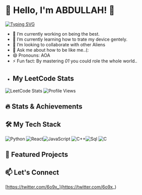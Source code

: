 # 👋 Hello, I'm ABDULLAH! 🚀
[![Typing SVG](https://readme-typing-svg.herokuapp.com?font=Doto&pause=1000&color=523AFF&background=FFFFFF00&center=true&vCenter=true&random=true&width=435&lines=Code+Problem+Solver;Full+Stack+Builder;Backend+Specialist;Frontend+Developer;API+Integrator;Cloud+Enthusiast;Bug+Fixer;Agile+Practitioner;Database+Architect;Software+Creator;System+Designer;DevOps+Enthusiast;Web+Developer;UI%2FUX+Thinker;Performance+Optimizer;Scalability+Expert;App+Innovator;Tech+Visionary;JavaScript+Ninja;Python+Lover;Agile+Coder;Debugging+Master;Solution+Architect;Tech+Enthusiast;Code+Dreamer;Innovation+Driver;Code+Wizard;Full+Stack+Maker;Frontend+Builder;Backend+Guru;Open-Source+Fan;Technology+Advocate;Coding+Pioneer;System+Builder;Cloud+Developer;Testing+Automator;Data+Engineer;Code+Perfectionist;Continuous+Learner;Application+Developer)](https://git.io/typing-svg)

- 🔭 I’m currently working on being the best.
- 🌱 I’m currently learning how to trate my device gentely.
- 👯 I’m looking to collaborate with other Aliens
- 💬 Ask me about how to be like me..(:
- 😄 Pronouns: AOA
- ⚡ Fun fact: By mastering *01* you could role the whole world..
- ## My LeetCode Stats
![LeetCode Stats](https://leetcard.jacoblin.cool/6o9x_)
![Profile Views](https://komarev.com/ghpvc/?username=yourusername&color=blue)

## 🔥 Stats & Achievements


## 🛠 My Tech Stack
![Python](https://img.shields.io/badge/-Python-blue) ![React](https://img.shields.io/badge/-React-green)![JavaScript](https://img.shields.io/badge/-Python-blue) ![C++](https://img.shields.io/badge/-React-green)![Sql](https://img.shields.io/badge/-Python-blue) ![C](https://img.shields.io/badge/-React-green)


## 🚀 Featured Projects


## 📫 Let's Connect
[https://twitter.com/6o9x_](https://twitter.com/6o9x_)


